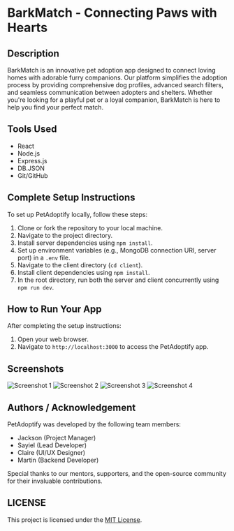  # BarkMatch - Connecting Paws with Hearts

## Description
BarkMatch is an innovative pet adoption app designed to connect loving homes with adorable furry companions. Our platform simplifies the adoption process by providing comprehensive dog profiles, advanced search filters, and seamless communication between adopters and shelters. Whether you're looking for a playful pet or a loyal companion, BarkMatch is here to help you find your perfect match.

## Tools Used
- React
- Node.js
- Express.js
- DB.JSON
- Git/GitHub

## Complete Setup Instructions
To set up PetAdoptify locally, follow these steps:
1. Clone or fork the repository to your local machine.
2. Navigate to the project directory.
3. Install server dependencies using `npm install`.
4. Set up environment variables (e.g., MongoDB connection URI, server port) in a `.env` file.
5. Navigate to the client directory (`cd client`).
6. Install client dependencies using `npm install`.
7. In the root directory, run both the server and client concurrently using `npm run dev`.

## How to Run Your App
After completing the setup instructions:
1. Open your web browser.
2. Navigate to `http://localhost:3000` to access the PetAdoptify app.

## Screenshots
![Screenshot 1](screenshots/screenshot1.png)
![Screenshot 2](screenshots/screenshot2.png)
![Screenshot 3](screenshots/screenshot3.png)
![Screenshot 4](screenshots/screenshot4.png)

## Authors / Acknowledgement
PetAdoptify was developed by the following team members:
- Jackson (Project Manager)
- Sayiel (Lead Developer)
- Claire (UI/UX Designer)
- Martin (Backend Developer)

Special thanks to our mentors, supporters, and the open-source community for their invaluable contributions.

## LICENSE
This project is licensed under the [MIT License](LICENSE).
